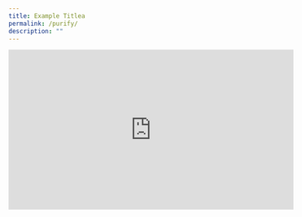 ```yaml
---
title: Example Titlea
permalink: /purify/
description: ""
---
```

<iframe allowfullscreen="" allow="accelerometer; autoplay; clipboard-write; encrypted-media; gyroscope; picture-in-picture; web-share" frameborder="0" title="YouTube video player" src="https://www.youtube.com/embed/GQ-k8i7qkMw" height="315" width="560"></iframe>
